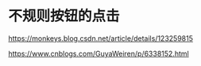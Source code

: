 # 不规则按钮的点击

<https://monkeys.blog.csdn.net/article/details/123259815>

<https://www.cnblogs.com/GuyaWeiren/p/6338152.html>
